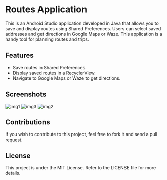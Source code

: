 # Routes Application

This is an Android Studio application developed in Java that allows you to save and display routes using Shared Preferences.
Users can select saved addresses and get directions in Google Maps or Waze. This application is a handy tool for planning routes and trips.

## Features

- Save routes in Shared Preferences.
- Display saved routes in a RecyclerView.
- Navigate to Google Maps or Waze to get directions.

## Screenshots

![img1](https://github.com/AlexRaya25/MapRoutes-App/assets/130938805/c8e3267f-9b1e-42ac-86a8-de3348c8fb85)
![img3](https://github.com/AlexRaya25/MapRoutes-App/assets/130938805/5eb425e8-0be1-4dac-b484-80e5a9ac2471)
![img2](https://github.com/AlexRaya25/MapRoutes-App/assets/130938805/84873740-4684-4809-984f-f18e87f98498)


## Contributions

If you wish to contribute to this project, feel free to fork it and send a pull request.

## License

This project is under the MIT License. Refer to the LICENSE file for more details.
